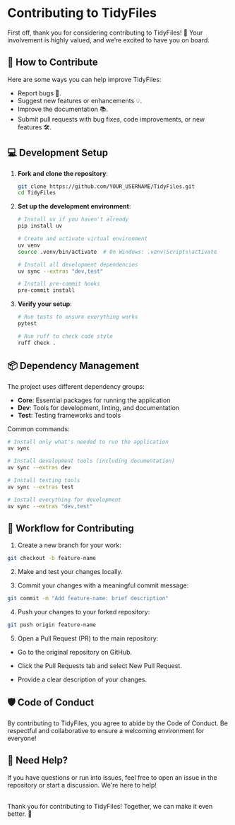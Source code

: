 # Contributing to TidyFiles

First off, thank you for considering contributing to TidyFiles! 🎉 Your involvement is highly valued, and we’re excited to have you on board.

## 📝 How to Contribute
Here are some ways you can help improve TidyFiles:
- Report bugs 🐞.
- Suggest new features or enhancements 💡.
- Improve the documentation 📚.
- Submit pull requests with bug fixes, code improvements, or new features 🛠️.

## 💻 Development Setup

1. **Fork and clone the repository**:
   ```bash
   git clone https://github.com/YOUR_USERNAME/TidyFiles.git
   cd TidyFiles
   ```

2. **Set up the development environment**:
   ```bash
   # Install uv if you haven't already
   pip install uv

   # Create and activate virtual environment
   uv venv
   source .venv/bin/activate  # On Windows: .venv\Scripts\activate

   # Install all development dependencies
   uv sync --extras "dev,test"

   # Install pre-commit hooks
   pre-commit install
   ```

3. **Verify your setup**:
   ```bash
   # Run tests to ensure everything works
   pytest

   # Run ruff to check code style
   ruff check .
   ```

## 📦 Dependency Management

The project uses different dependency groups:
- **Core**: Essential packages for running the application
- **Dev**: Tools for development, linting, and documentation
- **Test**: Testing frameworks and tools

Common commands:
```bash
# Install only what's needed to run the application
uv sync

# Install development tools (including documentation)
uv sync --extras dev

# Install testing tools
uv sync --extras test

# Install everything for development
uv sync --extras "dev,test"
```

## 🚦 Workflow for Contributing
1. Create a new branch for your work:

```bash
git checkout -b feature-name
```

2. Make and test your changes locally.

3. Commit your changes with a meaningful commit message:

```bash
git commit -m "Add feature-name: brief description"
```

4. Push your changes to your forked repository:

```bash
git push origin feature-name
```

5. Open a Pull Request (PR) to the main repository:

- Go to the original repository on GitHub.

- Click the Pull Requests tab and select New Pull Request.

- Provide a clear description of your changes.

## 🛡️ Code of Conduct
By contributing to TidyFiles, you agree to abide by the Code of Conduct. Be respectful and collaborative to ensure a welcoming environment for everyone!

## 💬 Need Help?
If you have questions or run into issues, feel free to open an issue in the repository or start a discussion. We're here to help!

</br>
Thank you for contributing to TidyFiles! Together, we can make it even better. 🚀
